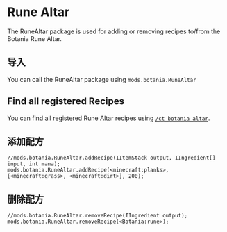 # Rune Altar

The RuneAltar package is used for adding or removing recipes to/from the Botania Rune Altar.

## 导入
You can call the RuneAltar package using `mods.botania.RuneAltar`

## Find all registered Recipes
You can find all registered Rune Altar recipes using [`/ct botania altar`](/Mods/Modtweaker/Botania/Commands/).

## 添加配方

```zenscript
//mods.botania.RuneAltar.addRecipe(IItemStack output, IIngredient[] input, int mana);
mods.botania.RuneAltar.addRecipe(<minecraft:planks>,[<minecraft:grass>, <minecraft:dirt>], 200);
```

## 删除配方

```zenscript
//mods.botania.RuneAltar.removeRecipe(IIngredient output);
mods.botania.RuneAltar.removeRecipe(<Botania:rune>);
```